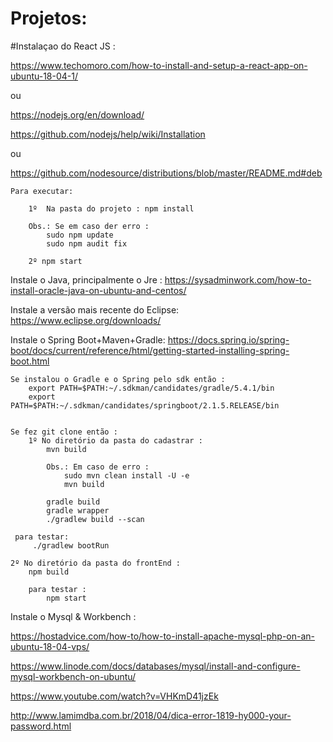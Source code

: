 # Projetos:

#Instalaçao do React JS :  
 	
https://www.techomoro.com/how-to-install-and-setup-a-react-app-on-ubuntu-18-04-1/

   ou

https://nodejs.org/en/download/

https://github.com/nodejs/help/wiki/Installation

ou

https://github.com/nodesource/distributions/blob/master/README.md#deb



    Para executar:

        1º  Na pasta do projeto : npm install

        Obs.: Se em caso der erro :
            sudo npm update
            sudo npm audit fix

        2º npm start

  
Instale o Java, principalmente o Jre :
	https://sysadminwork.com/how-to-install-oracle-java-on-ubuntu-and-centos/

Instale a versão mais recente do Eclipse:
    https://www.eclipse.org/downloads/

Instale o Spring Boot+Maven+Gradle:
    https://docs.spring.io/spring-boot/docs/current/reference/html/getting-started-installing-spring-boot.html


    Se instalou o Gradle e o Spring pelo sdk então :
        export PATH=$PATH:~/.sdkman/candidates/gradle/5.4.1/bin
        export PATH=$PATH:~/.sdkman/candidates/springboot/2.1.5.RELEASE/bin


	Se fez git clone então :
		1º No diretório da pasta do cadastrar :
    		mvn build

            Obs.: Em caso de erro :
                sudo mvn clean install -U -e
                mvn build

    		gradle build
    		gradle wrapper
    		./gradlew build --scan
	
	 para testar:
         ./gradlew bootRun
    
    2º No diretório da pasta do frontEnd : 
    	npm build
    
        para testar :
           	npm start

 Instale o Mysql & Workbench :

https://hostadvice.com/how-to/how-to-install-apache-mysql-php-on-an-ubuntu-18-04-vps/

https://www.linode.com/docs/databases/mysql/install-and-configure-mysql-workbench-on-ubuntu/

https://www.youtube.com/watch?v=VHKmD41jzEk

http://www.lamimdba.com.br/2018/04/dica-error-1819-hy000-your-password.html